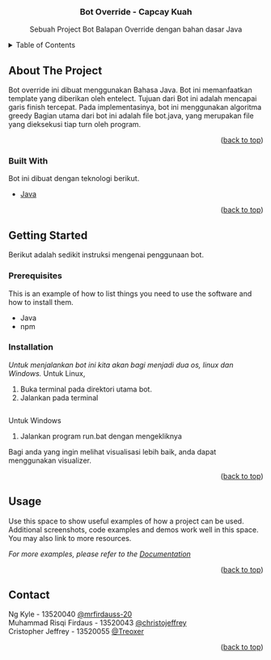 <div id="top"></div>
<!--
*** Thanks for checking out the Best-README-Template. If you have a suggestion
*** that would make this better, please fork the repo and create a pull request
*** or simply open an issue with the tag "enhancement".
*** Don't forget to give the project a star!
*** Thanks again! Now go create something AMAZING! :D
-->





<!-- PROJECT LOGO -->
<br />
<div align="center">
  <h3 align="center">Bot Override - Capcay Kuah</h3>

  <p align="center">
    Sebuah Project Bot Balapan Override dengan bahan dasar Java
  </p>
</div>



<!-- TABLE OF CONTENTS -->
<details>
  <summary>Table of Contents</summary>
  <ol>
    <li>
      <a href="#about-the-project">About The Project</a>
      <ul>
        <li><a href="#built-with">Built With</a></li>
      </ul>
    </li>
    <li>
      <a href="#getting-started">Getting Started</a>
      <ul>
        <li><a href="#prerequisites">Prerequisites</a></li>
        <li><a href="#installation">Installation</a></li>
      </ul>
    </li>
    <li><a href="#usage">Usage</a></li>
    <li><a href="#contact">Contact</a></li>
  </ol>
</details>



<!-- ABOUT THE PROJECT -->
## About The Project


Bot override ini dibuat menggunakan Bahasa Java. Bot ini memanfaatkan template yang diberikan oleh entelect. Tujuan dari Bot ini adalah
mencapai garis finish tercepat. Pada implementasinya, bot ini menggunakan algoritma greedy Bagian utama dari bot ini adalah file bot.java, yang merupakan file yang dieksekusi tiap turn oleh program.

<p align="right">(<a href="#top">back to top</a>)</p>



### Built With

Bot ini dibuat dengan teknologi berikut.
* [Java](https://www.oracle.com/java/technologies/downloads/)

<p align="right">(<a href="#top">back to top</a>)</p>



<!-- GETTING STARTED -->
## Getting Started

Berikut adalah sedikit instruksi mengenai penggunaan bot.

### Prerequisites

This is an example of how to list things you need to use the software and how to install them.
* Java
* npm

### Installation

_Untuk menjalankan bot ini kita akan bagi menjadi dua os, linux dan Windows._
Untuk Linux,
1. Buka terminal pada direktori utama bot.
2. Jalankan pada terminal
   ```make run
   ```
   
Untuk Windows
1. Jalankan program run.bat dengan mengekliknya
 
Bagi anda yang ingin melihat visualisasi lebih baik, anda dapat menggunakan visualizer.

<p align="right">(<a href="#top">back to top</a>)</p>



<!-- USAGE EXAMPLES -->
## Usage

Use this space to show useful examples of how a project can be used. Additional screenshots, code examples and demos work well in this space. You may also link to more resources.

_For more examples, please refer to the [Documentation](https://example.com)_

<p align="right">(<a href="#top">back to top</a>)</p>

<!-- CONTACT -->
## Contact
<!-- sngaja diacak -->
Ng Kyle		 - 13520040 [@mrfirdauss-20](https://github.com/mrfirdauss-20)\
Muhammad Risqi Firdaus	 - 13520043 [@christojeffrey](https://github.com/christojeffrey)\
Cristopher Jeffrey	 - 13520055 [@Treoxer](https://github.com/Treoxer)

<p align="right">(<a href="#top">back to top</a>)</p>



